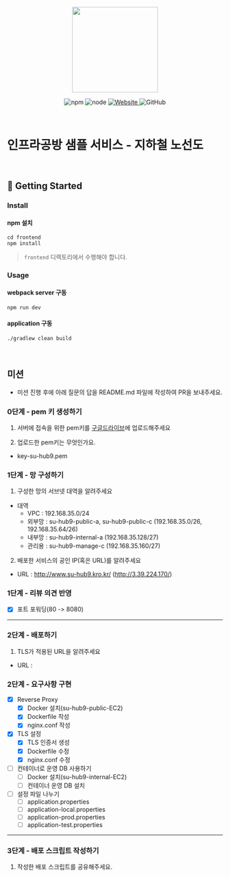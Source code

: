 <p align="center">
    <img width="200px;" src="https://raw.githubusercontent.com/woowacourse/atdd-subway-admin-frontend/master/images/main_logo.png"/>
</p>
<p align="center">
  <img alt="npm" src="https://img.shields.io/badge/npm-%3E%3D%205.5.0-blue">
  <img alt="node" src="https://img.shields.io/badge/node-%3E%3D%209.3.0-blue">
  <a href="https://edu.nextstep.camp/c/R89PYi5H" alt="nextstep atdd">
    <img alt="Website" src="https://img.shields.io/website?url=https%3A%2F%2Fedu.nextstep.camp%2Fc%2FR89PYi5H">
  </a>
  <img alt="GitHub" src="https://img.shields.io/github/license/next-step/atdd-subway-service">
</p>

<br>

# 인프라공방 샘플 서비스 - 지하철 노선도

<br>

## 🚀 Getting Started

### Install
#### npm 설치
```
cd frontend
npm install
```
> `frontend` 디렉토리에서 수행해야 합니다.

### Usage
#### webpack server 구동
```
npm run dev
```
#### application 구동
```
./gradlew clean build
```
<br>

## 미션

* 미션 진행 후에 아래 질문의 답을 README.md 파일에 작성하여 PR을 보내주세요.

### 0단계 - pem 키 생성하기

1. 서버에 접속을 위한 pem키를 [구글드라이브](https://drive.google.com/drive/folders/1dZiCUwNeH1LMglp8dyTqqsL1b2yBnzd1?usp=sharing)에 업로드해주세요

2. 업로드한 pem키는 무엇인가요.
- key-su-hub9.pem

### 1단계 - 망 구성하기
1. 구성한 망의 서브넷 대역을 알려주세요
- 대역 
  - VPC : 192.168.35.0/24
  - 외부망 : su-hub9-public-a, su-hub9-public-c (192.168.35.0/26, 192.168.35.64/26)
  - 내부망 : su-hub9-internal-a (192.168.35.128/27)
  - 관리용 : su-hub9-manage-c (192.168.35.160/27)

2. 배포한 서비스의 공인 IP(혹은 URL)를 알려주세요

- URL : http://www.su-hub9.kro.kr/ (http://3.39.224.170/)

### 1단계 - 리뷰 의견 반영
- [x] 포트 포워딩(80 -> 8080)

---

### 2단계 - 배포하기
1. TLS가 적용된 URL을 알려주세요

- URL : 

### 2단계 - 요구사항 구현
- [x] Reverse Proxy
  - [x] Docker 설치(su-hub9-public-EC2)
  - [x] Dockerfile 작성
  - [x] nginx.conf 작성

- [x] TLS 설정
  - [x] TLS 인증서 생성
  - [x] Dockerfile 수정
  - [x] nginx.conf 수정

- [ ] 컨테이너로 운영 DB 사용하기
  - [ ] Docker 설치(su-hub9-internal-EC2)
  - [ ] 컨테이너 운영 DB 설치

- [ ] 설정 파일 나누기
  - [ ] application.properties
  - [ ] application-local.properties
  - [ ] application-prod.properties
  - [ ] application-test.properties

---

### 3단계 - 배포 스크립트 작성하기

1. 작성한 배포 스크립트를 공유해주세요.


